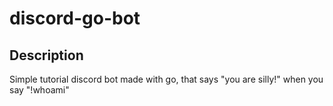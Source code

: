 # discord-go-bot

## Description

Simple tutorial discord bot made with go, that says "you are <your username> silly!" when you say "!whoami"
